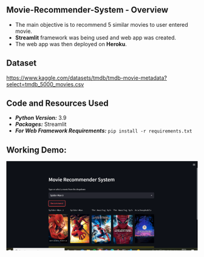 ## Movie-Recommender-System - Overview
- The main objective is to recommend 5 similar movies to user entered movie.
- **Streamlit** framework was being used and web app was created.
- The web app was then deployed on **Heroku**.

## Dataset
https://www.kaggle.com/datasets/tmdb/tmdb-movie-metadata?select=tmdb_5000_movies.csv

## Code and Resources Used
- ***Python Version:*** 3.9
- ***Packages:*** Streamlit
- ***For Web Framework Requirements:*** ```pip install -r requirements.txt```

## Working Demo:
![](https://github.com/PrachiPatel15/Movie-Recommender-System/blob/main/demo1.png)
